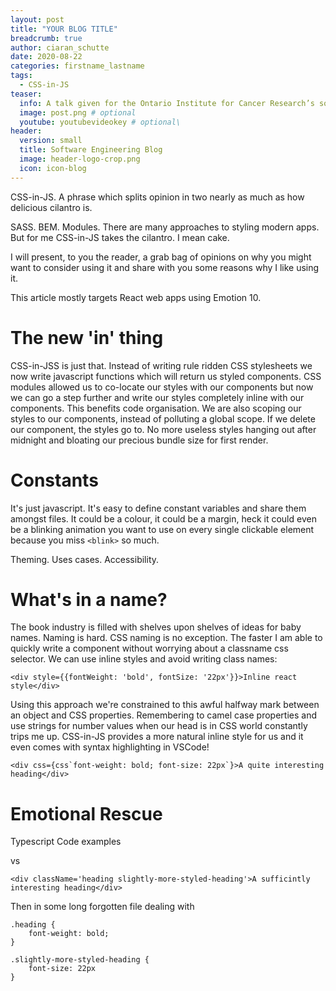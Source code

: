```yaml
---
layout: post
title: "YOUR BLOG TITLE"
breadcrumb: true
author: ciaran_schutte
date: 2020-08-22
categories: firstname_lastname
tags:
  - CSS-in-JS
teaser:
  info: A talk given for the Ontario Institute for Cancer Research’s software engineering club on PGMLab (Probabilistic Graphical Model Lab) and developing web applications for Celery. Javascript web technologies such as React, Redux, Immutable.js, ECMAScript 6 (ES6) are discussed...
  image: post.png # optional
  youtube: youtubevideokey # optional\
header:
  version: small
  title: Software Engineering Blog
  image: header-logo-crop.png
  icon: icon-blog
---
```


CSS-in-JS. A phrase which splits opinion in two nearly as much as how delicious cilantro is.

SASS. BEM. Modules. There are many approaches to styling modern apps. But for me CSS-in-JS takes the cilantro. I mean cake.

I will present, to you the reader, a grab bag of opinions on why you might want to consider using it and share with you some reasons why I like using it.

This article mostly targets React web apps using Emotion 10.

# The new 'in' thing

CSS-in-JSS is just that. Instead of writing rule ridden CSS stylesheets we now write javascript functions which will return us styled components. CSS modules allowed us to co-locate our styles with our components but now we can go a step further and write our styles completely inline with our components. This benefits code organisation. We are also scoping our styles to our components, instead of polluting a global scope. If we delete our component, the styles go to. No more useless styles hanging out after midnight and bloating our precious bundle size for first render.

# Constants

It's just javascript.
It's easy to define constant variables and share them amongst files. It could be a colour, it could be a margin, heck it could even be a blinking animation you want to use on every single clickable element because you miss `<blink>` so much.

Theming. Uses cases. Accessibility.

# What's in a name?

The book industry is filled with shelves upon shelves of ideas for baby names. Naming is hard. CSS naming is no exception. The faster I am able to quickly write a component without worrying about a classname css selector.
We can use inline styles and avoid writing class names:

```
<div style={{fontWeight: 'bold', fontSize: '22px'}}>Inline react style</div>
```

Using this approach we're constrained to this awful halfway mark between an object and CSS properties. Remembering to camel case properties and use strings for number values when our head is in CSS world constantly trips me up. CSS-in-JS provides a more natural inline style for us and it even comes with syntax highlighting in VSCode!

```
<div css={css`font-weight: bold; font-size: 22px`}>A quite interesting heading</div>
```

# Emotional Rescue

Typescript
Code examples

vs

```
<div className='heading slightly-more-styled-heading'>A sufficintly interesting heading</div>
```

Then in some long forgotten file dealing with

```
.heading {
    font-weight: bold;
}

.slightly-more-styled-heading {
    font-size: 22px
}
```
